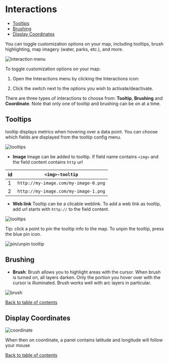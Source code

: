 # Interactions

<!-- TOC -->
  - [Tooltips](#tooltips)
  - [Brushing](#brushing)
  - [Display Coordinates](#display-coordinates)
<!-- /TOC -->

You can toggle customization options on your map, including tooltips, brush highlighting, map imagery (water, parks, etc.), and more.

![Interaction menu](https://d1a3f4spazzrp4.cloudfront.net/kepler.gl/documentation/g-interactions-0.png "Interaction menu")

To toggle customization options on your map:

1. Open the Interactions menu by clicking the Interactions icon:


2. Click the switch next to the options you wish to activate/deactivate.

There are three types of interactions to choose from: __Tooltip__, __Brushing__ and __Coordinate__. Note that only one of tooltip and brushing can be on at a time.

## Tooltips
tooltip displays metrics when hovering over a data point. You can choose which fields are displayed from the tooltip config menu.

![tooltips](https://d1a3f4spazzrp4.cloudfront.net/kepler.gl/documentation/image25.png "tooltips")

  - __Image__ Image can be added to tooltip. If field name contains `<img>` and the field content contains `http` url

  |id| `<img>-tooltip` |
  |---|---|
  |1|`http://my-image.com/my-image-0.png`|
  |2|`http://my-image.com/my-image-1.png`|


  - __Web link__
Tooltip can be a clicable weblink. To add a web link as tooltip, add  url starts with `http://` to the field content.

![tooltips](https://d1a3f4spazzrp4.cloudfront.net/kepler.gl/documentation/g-interactions-1.png "tooltips")


Tip: click a point to pin the tooltip info to the map. To unpin the tooltip, press the blue pin icon.

![pin/unpin tooltip](https://d1a3f4spazzrp4.cloudfront.net/kepler.gl/documentation/image15.png "pin/unpin tooltip")


## Brushing
- __Brush__: Brush allows you to highlight areas with the cursor. When brush is turned on, all layers darken. Only the portion you hover over with the cursor is illuminated. Brush works well with arc layers in particular.

![brush](https://d1a3f4spazzrp4.cloudfront.net/kepler.gl/documentation/image12.png "brush")

[Back to table of contents](./a-introduction.md)


## Display Coordinates

![coordinate](https://d1a3f4spazzrp4.cloudfront.net/kepler.gl/documentation/g-interactions-2.png "coordinate")

When then on coordinate, a  panel contains latitude and longitude will follow your mouse

[Back to table of contents](./a-introduction.md)
